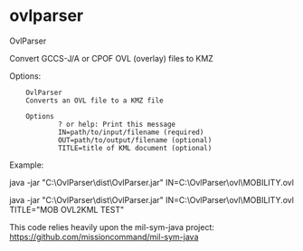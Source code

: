 # ovlparser

OvlParser

Convert GCCS-J/A or CPOF OVL (overlay) files to KMZ

Options:

        OvlParser
        Converts an OVL file to a KMZ file

        Options
                ? or help: Print this message
                IN=path/to/input/filename (required)
                OUT=path/to/output/filename (optional)
                TITLE=title of KML document (optional)

Example:

java -jar "C:\OvlParser\dist\OvlParser.jar" IN=C:\OvlParser\ovl\MOBILITY.ovl

java -jar "C:\OvlParser\dist\OvlParser.jar" IN=C:\OvlParser\ovl\MOBILITY.ovl TITLE="MOB OVL2KML TEST"

This code relies heavily upon the mil-sym-java project: https://github.com/missioncommand/mil-sym-java
